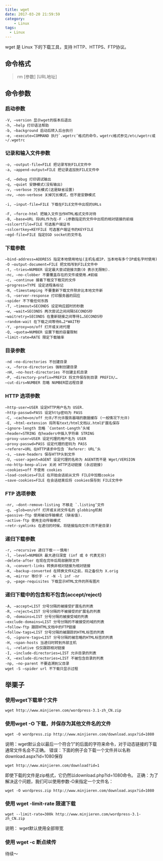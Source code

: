 ```yaml
---
title: wget
date: 2017-03-20 21:59:59
category:
    - Linux
tags:
  - Linux
---
```

wget 是 Linux 下的下载工具，支持 HTTP、HTTPS、FTP协议。

## 命令格式 ##
> rm [参数] [URL地址]

## 命令参数 ##

### 启动参数 ###

    -V, –version 显示wget的版本后退出
    -h, –help 打印语法帮助
    -b, –background 启动后转入后台执行
    -e, –execute=COMMAND 执行`.wgetrc’格式的命令，wgetrc格式参见/etc/wgetrc或~/.wgetrc

<!-- more -->

### 记录和输入文件参数 ###
    -o, –output-file=FILE 把记录写到FILE文件中
    -a, –append-output=FILE 把记录追加到FILE文件中

    -d, –debug 打印调试输出
    -q, –quiet 安静模式(没有输出)
    -v, –verbose 冗长模式(这是缺省设置)
    -nv, –non-verbose 关掉冗长模式，但不是安静模式

    -i, –input-file=FILE 下载在FILE文件中出现的URLs

    -F, –force-html 把输入文件当作HTML格式文件对待
    -B, –base=URL 将URL作为在-F -i参数指定的文件中出现的相对链接的前缀
    –sslcertfile=FILE 可选客户端证书
    –sslcertkey=KEYFILE 可选客户端证书的KEYFILE
    –egd-file=FILE 指定EGD socket的文件名

### 下载参数 ###
    –bind-address=ADDRESS 指定本地使用地址(主机名或IP，当本地有多个IP或名字时使用)
    -O –output-document=FILE 把文档写到FILE文件中
    -t, –tries=NUMBER 设定最大尝试链接次数(0 表示无限制).
    -nc, –no-clobber 不要覆盖存在的文件或使用.#前缀
    -c, –continue 接着下载没下载完的文件
    –progress=TYPE 设定进程条标记
    -N, –timestamping 不要重新下载文件除非比本地文件新
    -S, –server-response 打印服务器的回应
    –spider 不下载任何东西
    -T, –timeout=SECONDS 设定响应超时的秒数
    -w, –wait=SECONDS 两次尝试之间间隔SECONDS秒
    –waitretry=SECONDS 在重新链接之间等待1…SECONDS秒
    –random-wait 在下载之间等待0…2*WAIT秒
    -Y, –proxy=on/off 打开或关闭代理
    -Q, –quota=NUMBER 设置下载的容量限制
    –limit-rate=RATE 限定下载输率

### 目录参数 ###
    -nd –no-directories 不创建目录
    -x, –force-directories 强制创建目录
    -nH, –no-host-directories 不创建主机目录
    -P, –directory-prefix=PREFIX 将文件保存到目录 PREFIX/…
    –cut-dirs=NUMBER 忽略 NUMBER层远程目录

### HTTP 选项参数 ###
    –http-user=USER 设定HTTP用户名为 USER.
    –http-passwd=PASS 设定http密码为 PASS
    -C, –cache=on/off 允许/不允许服务器端的数据缓存 (一般情况下允许)
    -E, –html-extension 将所有text/html文档以.html扩展名保存
    –ignore-length 忽略 `Content-Length’头域
    –header=STRING 在headers中插入字符串 STRING
    –proxy-user=USER 设定代理的用户名为 USER
    –proxy-passwd=PASS 设定代理的密码为 PASS
    –referer=URL 在HTTP请求中包含 `Referer: URL’头
    -s, –save-headers 保存HTTP头到文件
    -U, –user-agent=AGENT 设定代理的名称为 AGENT而不是 Wget/VERSION
    –no-http-keep-alive 关闭 HTTP活动链接 (永远链接)
    –cookies=off 不使用 cookies
    –load-cookies=FILE 在开始会话前从文件 FILE中加载cookie
    –save-cookies=FILE 在会话结束后将 cookies保存到 FILE文件中

### FTP 选项参数 ###
    -nr, –dont-remove-listing 不移走 `.listing’文件
    -g, –glob=on/off 打开或关闭文件名的 globbing机制
    –passive-ftp 使用被动传输模式 (缺省值).
    –active-ftp 使用主动传输模式
    –retr-symlinks 在递归的时候，将链接指向文件(而不是目录)

### 递归下载参数 ###
    -r, –recursive 递归下载－－慎用!
    -l, –level=NUMBER 最大递归深度 (inf 或 0 代表无穷)
    –delete-after 在现在完毕后局部删除文件
    -k, –convert-links 转换非相对链接为相对链接
    -K, –backup-converted 在转换文件X之前，将之备份为 X.orig
    -m, –mirror 等价于 -r -N -l inf -nr
    -p, –page-requisites 下载显示HTML文件的所有图片

### 递归下载中的包含和不包含(accept/reject) ###
    -A, –accept=LIST 分号分隔的被接受扩展名的列表
    -R, –reject=LIST 分号分隔的不被接受的扩展名的列表
    -D, –domains=LIST 分号分隔的被接受域的列表
    –exclude-domains=LIST 分号分隔的不被接受的域的列表
    –follow-ftp 跟踪HTML文档中的FTP链接
    –follow-tags=LIST 分号分隔的被跟踪的HTML标签的列表
    -G, –ignore-tags=LIST 分号分隔的被忽略的HTML标签的列表
    -H, –span-hosts 当递归时转到外部主机
    -L, –relative 仅仅跟踪相对链接
    -I, –include-directories=LIST 允许目录的列表
    -X, –exclude-directories=LIST 不被包含目录的列表
    -np, –no-parent 不要追溯到父目录
    wget -S –spider url 不下载只显示过程



## 举栗子 ##

### 使用wget下载单个文件 ###
    wget http://www.minjieren.com/wordpress-3.1-zh_CN.zip

###  使用wget -O 下载，并保存为其他文件名的文件 ###
    wget -O wordpress.zip http://www.minjieren.com/download.aspx?id=1080

说明：wget默认会以最后一个符合”/”的后面的字符来命令，对于动态链接的下载通常文件名会不正确。
错误：下面的例子会下载一个文件并以名称download.aspx?id=1080保存

    wget http://www.minjieren.com/download?id=1

即使下载的文件是zip格式，它仍然以download.php?id=1080命令。
正确：为了解决这个问题，我们可以使用参数-O来指定一个文件名：

    wget -O wordpress.zip http://www.minjieren.com/download.aspx?id=1080

### 使用 wget -limit-rate 限速下载 ###
    wget --limit-rate=300k http://www.minjieren.com/wordpress-3.1-zh_CN.zip

说明： wget默认使用全部带宽

### 使用 wget -c 断点续传 ###

待续～
